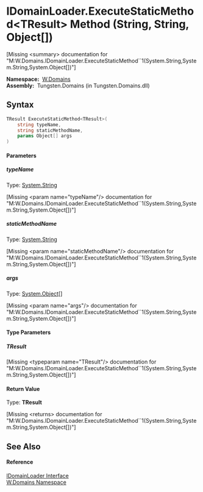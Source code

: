 IDomainLoader.ExecuteStaticMethod&lt;TResult> Method (String, String, Object[])
===============================================================================
  
[Missing &lt;summary> documentation for "M:W.Domains.IDomainLoader.ExecuteStaticMethod``1(System.String,System.String,System.Object[])"]


  **Namespace:**  [W.Domains][1]  
  **Assembly:**  Tungsten.Domains (in Tungsten.Domains.dll)

Syntax
------

```csharp
TResult ExecuteStaticMethod<TResult>(
	string typeName,
	string staticMethodName,
	params Object[] args
)

```

#### Parameters

##### *typeName*
Type: [System.String][2]  

[Missing &lt;param name="typeName"/> documentation for "M:W.Domains.IDomainLoader.ExecuteStaticMethod``1(System.String,System.String,System.Object[])"]


##### *staticMethodName*
Type: [System.String][2]  

[Missing &lt;param name="staticMethodName"/> documentation for "M:W.Domains.IDomainLoader.ExecuteStaticMethod``1(System.String,System.String,System.Object[])"]


##### *args*
Type: [System.Object][3][]  

[Missing &lt;param name="args"/> documentation for "M:W.Domains.IDomainLoader.ExecuteStaticMethod``1(System.String,System.String,System.Object[])"]


#### Type Parameters

##### *TResult*

[Missing &lt;typeparam name="TResult"/> documentation for "M:W.Domains.IDomainLoader.ExecuteStaticMethod``1(System.String,System.String,System.Object[])"]


#### Return Value
Type: **TResult**  

[Missing &lt;returns> documentation for "M:W.Domains.IDomainLoader.ExecuteStaticMethod``1(System.String,System.String,System.Object[])"]


See Also
--------

#### Reference
[IDomainLoader Interface][4]  
[W.Domains Namespace][1]  

[1]: ../README.md
[2]: http://msdn.microsoft.com/en-us/library/s1wwdcbf
[3]: http://msdn.microsoft.com/en-us/library/e5kfa45b
[4]: README.md
[5]: ../../_icons/Help.png